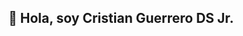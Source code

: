 ## 👋 Hola, soy Cristian Guerrero DS Jr.

<!--
**cristianguerrero-ds/cristianguerrero-ds** is a ✨ _special_ ✨ repository because its `README.md` (this file) appears on your GitHub profile.

Aspirante a Científico de Datos, con formación en humanidades y experiencia en liderazgo educativo. Actualmente en transición al área de Data Science, combinando análisis crítico y storytelling con programación y estadística aplicada.

🛠️ Stack: Python 🐍 | Pandas | Numpy | Matplotlib | SQL | Data Storytelling | Estadística

🚀 Apasionado por resolver problemas, crear visualizaciones útiles y aportar valor a través de los datos.

🔗 [Conecta conmigo en LinkedIn](www.linkedin.com/in/cristian-guerrero-data-scientist)
